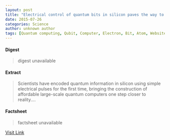 ```yaml
---
layout: post
title: "Electrical control of quantum bits in silicon paves the way to large quantum computers"
date: 2015-07-26
categories: Science
author: unknown author
tags: [Quantum computing, Qubit, Computer, Electron, Bit, Atom, Website, Technology, Physics, Electronics, Artificial objects]
---
```



#### Digest
>digest unavailable

#### Extract
>Scientists have encoded quantum information in silicon using simple electrical pulses for the first time, bringing the construction of affordable large-scale quantum computers one step closer to reality....

#### Factsheet
>factsheet unavailable

[Visit Link](http://feeds.sciencedaily.com/~r/sciencedaily/~3/uZ8YDm72czo/150410165318.htm)


